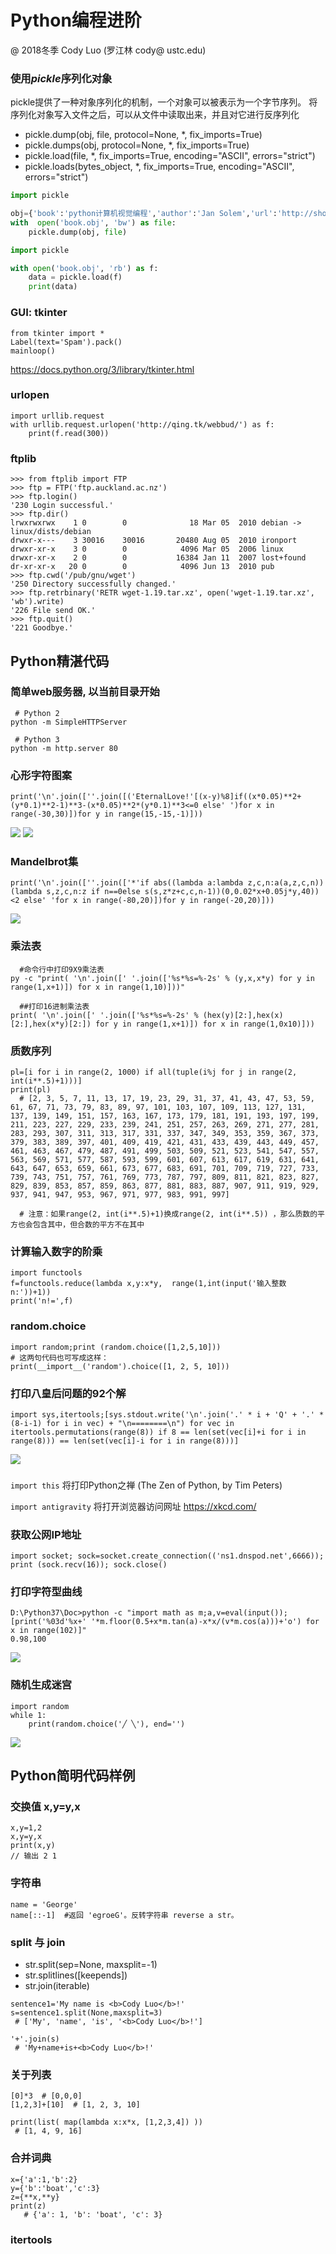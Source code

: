 # Python编程进阶
@ 2018冬季 Cody Luo (罗江林 cody@ ustc.edu)

### 使用*pickle*序列化对象
pickle提供了一种对象序列化的机制，一个对象可以被表示为一个字节序列。 将序列化对象写入文件之后，可以从文件中读取出来，并且对它进行反序列化
 
- pickle.dump(obj, file, protocol=None, *, fix_imports=True)
- pickle.dumps(obj, protocol=None, *, fix_imports=True)
- pickle.load(file, *, fix_imports=True, encoding="ASCII", errors="strict")
- pickle.loads(bytes_object, *, fix_imports=True, encoding="ASCII", errors="strict")



```python
import pickle

obj={'book':'python计算机视觉编程','author':'Jan Solem','url':'http://shop.oreilly.com/product/0636920022923.do'}
with  open('book.obj', 'bw') as file:
    pickle.dump(obj, file)    
```

```python
import pickle

with open('book.obj', 'rb') as f:
    data = pickle.load(f)
    print(data)
```

### GUI: tkinter

```python=
from tkinter import *
Label(text='Spam').pack()
mainloop()
```

https://docs.python.org/3/library/tkinter.html

### urlopen

```python=
import urllib.request
with urllib.request.urlopen('http://qing.tk/webbud/') as f:
    print(f.read(300))
```

### ftplib
```
>>> from ftplib import FTP
>>> ftp = FTP('ftp.auckland.ac.nz')
>>> ftp.login()
'230 Login successful.'
>>> ftp.dir()
lrwxrwxrwx    1 0        0              18 Mar 05  2010 debian -> linux/dists/debian
drwxr-x---    3 30016    30016       20480 Aug 05  2010 ironport
drwxr-xr-x    3 0        0            4096 Mar 05  2006 linux
drwxr-xr-x    2 0        0           16384 Jan 11  2007 lost+found
dr-xr-xr-x   20 0        0            4096 Jun 13  2010 pub
>>> ftp.cwd('/pub/gnu/wget')
'250 Directory successfully changed.'
>>> ftp.retrbinary('RETR wget-1.19.tar.xz', open('wget-1.19.tar.xz', 'wb').write)
'226 File send OK.'
>>> ftp.quit()
'221 Goodbye.'
```

## Python精湛代码
### 简单web服务器, 以当前目录开始
```
 # Python 2
python -m SimpleHTTPServer

 # Python 3
python -m http.server 80
```

### 心形字符图案
```
print('\n'.join([''.join([('EternalLove!'[(x-y)%8]if((x*0.05)**2+(y*0.1)**2-1)**3-(x*0.05)**2*(y*0.1)**3<=0 else' ')for x in range(-30,30)])for y in range(15,-15,-1)]))
```

<img src="images/heart1.png"> <img src="images/heart2.png">

### Mandelbrot集
```
print('\n'.join([''.join(['*'if abs((lambda a:lambda z,c,n:a(a,z,c,n))(lambda s,z,c,n:z if n==0else s(s,z*z+c,c,n-1))(0,0.02*x+0.05j*y,40))<2 else' 'for x in range(-80,20)])for y in range(-20,20)]))
```
<img src="images/Mandelbrot-set.png">

### 乘法表
```
  #命令行中打印9X9乘法表
py -c "print( '\n'.join([' '.join(['%s*%s=%-2s' % (y,x,x*y) for y in range(1,x+1)]) for x in range(1,10)]))"

  ##打印16进制乘法表
print( '\n'.join([' '.join(['%s*%s=%-2s' % (hex(y)[2:],hex(x)[2:],hex(x*y)[2:]) for y in range(1,x+1)]) for x in range(1,0x10)]))

```

### 质数序列
```
pl=[i for i in range(2, 1000) if all(tuple(i%j for j in range(2, int(i**.5)+1)))]
print(pl)
  # [2, 3, 5, 7, 11, 13, 17, 19, 23, 29, 31, 37, 41, 43, 47, 53, 59, 61, 67, 71, 73, 79, 83, 89, 97, 101, 103, 107, 109, 113, 127, 131, 137, 139, 149, 151, 157, 163, 167, 173, 179, 181, 191, 193, 197, 199, 211, 223, 227, 229, 233, 239, 241, 251, 257, 263, 269, 271, 277, 281, 283, 293, 307, 311, 313, 317, 331, 337, 347, 349, 353, 359, 367, 373, 379, 383, 389, 397, 401, 409, 419, 421, 431, 433, 439, 443, 449, 457, 461, 463, 467, 479, 487, 491, 499, 503, 509, 521, 523, 541, 547, 557, 563, 569, 571, 577, 587, 593, 599, 601, 607, 613, 617, 619, 631, 641, 643, 647, 653, 659, 661, 673, 677, 683, 691, 701, 709, 719, 727, 733, 739, 743, 751, 757, 761, 769, 773, 787, 797, 809, 811, 821, 823, 827, 829, 839, 853, 857, 859, 863, 877, 881, 883, 887, 907, 911, 919, 929, 937, 941, 947, 953, 967, 971, 977, 983, 991, 997]

  # 注意：如果range(2, int(i**.5)+1)换成range(2, int(i**.5)) ，那么质数的平方也会包含其中，但合数的平方不在其中
```

### 计算输入数字的阶乘
```
import functools
f=functools.reduce(lambda x,y:x*y,  range(1,int(input('输入整数n:'))+1))
print('n!=',f)
```

### random.choice
```
import random;print (random.choice([1,2,5,10]))
# 这两句代码也可写成这样：
print(__import__('random').choice([1, 2, 5, 10]))
```

### 打印八皇后问题的92个解
```
import sys,itertools;[sys.stdout.write('\n'.join('.' * i + 'Q' + '.' * (8-i-1) for i in vec) + "\n========\n") for vec in itertools.permutations(range(8)) if 8 == len(set(vec[i]+i for i in range(8))) == len(set(vec[i]-i for i in range(8)))]

```
<img src="images/8queens.png">

### 
`import this` 将打印Python之禅 (The Zen of Python, by Tim Peters)

`import antigravity` 将打开浏览器访问网址 https://xkcd.com/

### 获取公网IP地址
```
import socket; sock=socket.create_connection(('ns1.dnspod.net',6666)); print (sock.recv(16)); sock.close()
```

### 打印字符型曲线
```
D:\Python37\Doc>python -c "import math as m;a,v=eval(input());[print('%03d'%x+' '*m.floor(0.5+x*m.tan(a)-x*x/(v*m.cos(a)))+'o') for x in range(102)]"
0.98,100
```
<img src="images/ascii-curve.png">

### 随机生成迷宫
```
import random
while 1:
    print(random.choice('╱ ╲'), end='')
```

<img src="images/maze.png">

## Python简明代码样例

### 交换值 x,y=y,x

```python=
x,y=1,2
x,y=y,x
print(x,y)
// 输出 2 1
```

### 字符串
```
name = 'George'
name[::-1]  #返回 'egroeG'。反转字符串 reverse a str。
```
### split 与 join

- str.split(sep=None, maxsplit=-1)
- str.splitlines([keepends])
- str.join(iterable)

```python=
sentence1='My name is <b>Cody Luo</b>!'
s=sentence1.split(None,maxsplit=3)
 # ['My', 'name', 'is', '<b>Cody Luo</b>!']

'+'.join(s)
 # 'My+name+is+<b>Cody Luo</b>!'
```

### 关于列表
```
[0]*3  # [0,0,0]
[1,2,3]+[10]  # [1, 2, 3, 10]

print(list( map(lambda x:x*x, [1,2,3,4]) ))
 # [1, 4, 9, 16]

```

### 合并词典
```python=
x={'a':1,'b':2}
y={'b':'boat','c':3}
z={**x,**y}
print(z)
   # {'a': 1, 'b': 'boat', 'c': 3}
```
### itertools